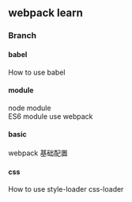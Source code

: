 ## webpack learn

### Branch
#### babel
How to use babel

#### module
node module  
ES6 module use webpack

#### basic
webpack 基础配置

#### css
How to use style-loader css-loader
